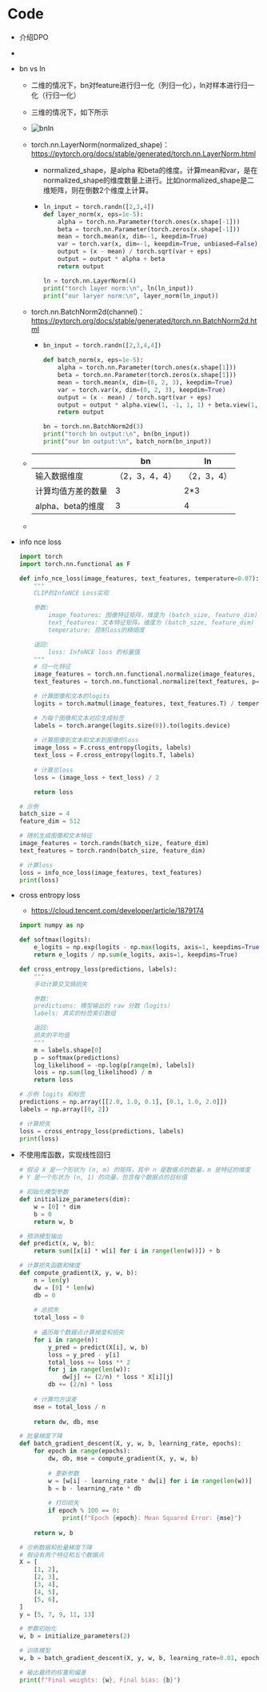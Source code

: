 # Code

- 介绍DPO
- 

- bn vs ln

  - 二维的情况下，bn对feature进行归一化（列归一化），ln对样本进行归一化（行归一化）

  - 三维的情况下，如下所示

  - ![bnln](pics/bnln.png)

  - torch.nn.LayerNorm(normalized_shape)：https://pytorch.org/docs/stable/generated/torch.nn.LayerNorm.html

    - normalized_shape，是alpha 和beta的维度。计算mean和var，是在normalized_shape的维度数量上进行。比如normalized_shape是二维矩阵，则在倒数2个维度上计算。

    - ```python
      ln_input = torch.randn([2,3,4])
      def layer_norm(x, eps=1e-5):
          alpha = torch.nn.Parameter(torch.ones(x.shape[-1]))
          beta = torch.nn.Parameter(torch.zeros(x.shape[-1]))    
          mean = torch.mean(x, dim=-1, keepdim=True)
          var = torch.var(x, dim=-1, keepdim=True, unbiased=False)
          output = (x - mean) / torch.sqrt(var + eps)
          output = output * alpha + beta
          return output
      
      ln = torch.nn.LayerNorm(4)
      print("torch layer norm:\n", ln(ln_input))
      print("our laryer norm:\n", layer_norm(ln_input))
      ```

  - torch.nn.BatchNorm2d(channel)：https://pytorch.org/docs/stable/generated/torch.nn.BatchNorm2d.html

    - ```python
      bn_input = torch.randn([2,3,4,4])
      
      def batch_norm(x, eps=1e-5):
          alpha = torch.nn.Parameter(torch.ones(x.shape[1]))
          beta = torch.nn.Parameter(torch.zeros(x.shape[1]))
          mean = torch.mean(x, dim=(0, 2, 3), keepdim=True)
          var = torch.var(x, dim=(0, 2, 3), keepdim=True)
          output = (x - mean) / torch.sqrt(var + eps)
          output = output * alpha.view(1, -1, 1, 1) + beta.view(1, -1, 1, 1)
          return output
      
      bn = torch.nn.BatchNorm2d(3)
      print("torch bn output:\n", bn(bn_input))
      print("our bn output:\n", batch_norm(bn_input))
      ```

  - |                    | bn             | ln          |
    | ------------------ | -------------- | ----------- |
    | 输入数据维度       | （2，3，4，4） | （2，3，4） |
    | 计算均值方差的数量 | 3              | 2*3         |
    | alpha、beta的维度  | 3              | 4           |

  - 

- info nce loss

  ```python
  import torch
  import torch.nn.functional as F
  
  def info_nce_loss(image_features, text_features, temperature=0.07):
      """
      CLIP的InfoNCE Loss实现
  
      参数:
          image_features: 图像特征矩阵，维度为 (batch_size, feature_dim)
          text_features: 文本特征矩阵，维度为 (batch_size, feature_dim)
          temperature: 控制loss的精细度
  
      返回:
          loss: InfoNCE loss 的标量值
      """
      # 归一化特征
      image_features = torch.nn.functional.normalize(image_features, p=2, dim=1)
      text_features = torch.nn.functional.normalize(text_features, p=2, dim=1)
  
      # 计算图像和文本的logits
      logits = torch.matmul(image_features, text_features.T) / temperature
  
      # 为每个图像和文本对应生成标签
      labels = torch.arange(logits.size(0)).to(logits.device)
      
      # 计算图像到文本和文本到图像的loss
      image_loss = F.cross_entropy(logits, labels)
      text_loss = F.cross_entropy(logits.T, labels)
      
      # 计算总loss
      loss = (image_loss + text_loss) / 2
  
      return loss
  
  # 示例
  batch_size = 4
  feature_dim = 512
  
  # 随机生成图像和文本特征
  image_features = torch.randn(batch_size, feature_dim)
  text_features = torch.randn(batch_size, feature_dim)
  
  # 计算loss
  loss = info_nce_loss(image_features, text_features)
  print(loss)
  ```

- cross entropy loss

  - https://cloud.tencent.com/developer/article/1879174

  ```python
  import numpy as np
  
  def softmax(logits):
      e_logits = np.exp(logits - np.max(logits, axis=1, keepdims=True))
      return e_logits / np.sum(e_logits, axis=1, keepdims=True)
  
  def cross_entropy_loss(predictions, labels):
      """
      手动计算交叉熵损失
  
      参数:
      predictions: 模型输出的 raw 分数（logits）
      labels: 真实的标签索引数组
  
      返回:
      损失的平均值
      """
      m = labels.shape[0]
      p = softmax(predictions)
      log_likelihood = -np.log(p[range(m), labels])
      loss = np.sum(log_likelihood) / m
      return loss
  
  # 示例 logits 和标签
  predictions = np.array([[2.0, 1.0, 0.1], [0.1, 1.0, 2.0]])
  labels = np.array([0, 2])
  
  # 计算损失
  loss = cross_entropy_loss(predictions, labels)
  print(loss)
  ```

- 不使用库函数，实现线性回归

  ```python
  # 假设 X 是一个形状为 (n, m) 的矩阵，其中 n 是数据点的数量，m 是特征的维度
  # Y 是一个形状为 (n, 1) 的向量，包含每个数据点的目标值
  
  # 初始化模型参数
  def initialize_parameters(dim):
      w = [0] * dim
      b = 0
      return w, b
  
  # 预测模型输出
  def predict(x, w, b):
      return sum([x[i] * w[i] for i in range(len(w))]) + b
  
  # 计算损失函数和梯度
  def compute_gradient(X, y, w, b):
      n = len(y)
      dw = [0] * len(w)
      db = 0
      
      # 总损失
      total_loss = 0
      
      # 遍历每个数据点计算梯度和损失
      for i in range(n):
          y_pred = predict(X[i], w, b)
          loss = y_pred - y[i]
          total_loss += loss ** 2
          for j in range(len(w)):
              dw[j] += (2/n) * loss * X[i][j]
          db += (2/n) * loss
          
      # 计算均方误差
      mse = total_loss / n
      
      return dw, db, mse
  
  # 批量梯度下降
  def batch_gradient_descent(X, y, w, b, learning_rate, epochs):
      for epoch in range(epochs):
          dw, db, mse = compute_gradient(X, y, w, b)
          
          # 更新参数
          w = [w[i] - learning_rate * dw[i] for i in range(len(w))]
          b = b - learning_rate * db
          
          # 打印损失
          if epoch % 100 == 0:
              print(f"Epoch {epoch}: Mean Squared Error: {mse}")
      
      return w, b
  
  # 示例数据和批量梯度下降
  # 假设有两个特征和五个数据点
  X = [
      [1, 2],
      [2, 3],
      [3, 4],
      [4, 5],
      [5, 6],
  ]
  y = [5, 7, 9, 11, 13]
  
  # 参数初始化
  w, b = initialize_parameters(2)
  
  # 训练模型
  w, b = batch_gradient_descent(X, y, w, b, learning_rate=0.01, epochs=1000)
  
  # 输出最终的权重和偏差
  print(f"Final weights: {w}, Final bias: {b}")
  ```

  
